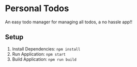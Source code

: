 # Personal Todos

An easy todo manager for managing all todos, a no hassle app!!

## Setup

1. Install Dependencies: `npm install`
2. Run Application: `npm start`
3. Build Application: `npm run build`
